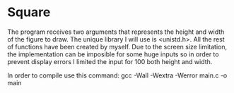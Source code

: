 # Square
The program receives two arguments that represents the height and width of the figure to draw. The unique library I will use is &lt;unistd.h>. All the rest of functions have been created by myself.
Due to the screen size limitation, the implementation can be imposible for some huge inputs so in order to prevent display errors I limited the input for 100 both height and width.

In order to compile use this command: gcc -Wall -Wextra -Werror main.c -o main
